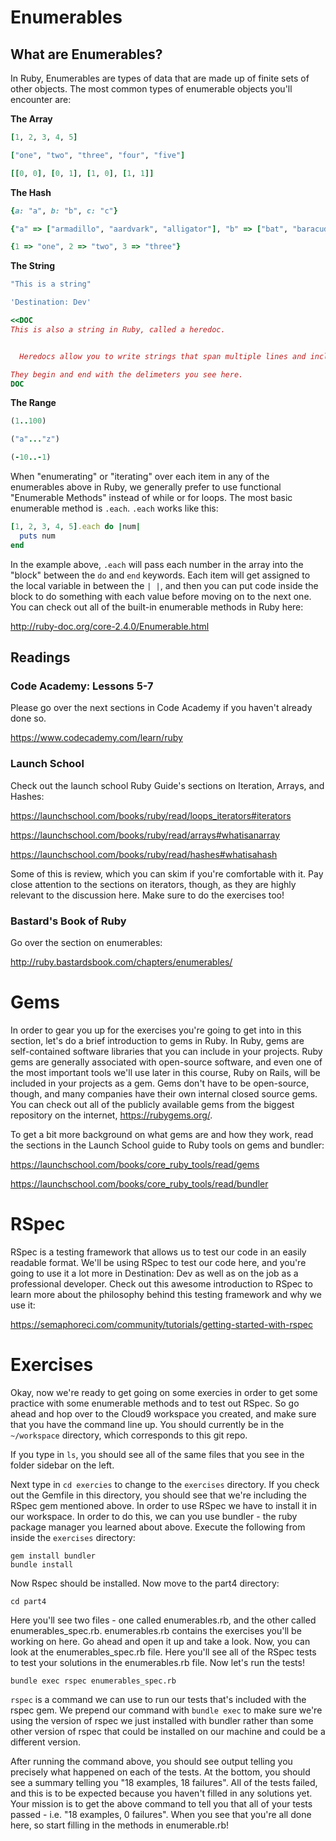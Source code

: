 # Enumerables

## What are Enumerables?

In Ruby, Enumerables are types of data that are made up of finite sets of other objects. The most common types of enumerable objects you'll encounter are:

**The Array**

```ruby
[1, 2, 3, 4, 5]

["one", "two", "three", "four", "five"]

[[0, 0], [0, 1], [1, 0], [1, 1]]
```

**The Hash**

```ruby
{a: "a", b: "b", c: "c"}

{"a" => ["armadillo", "aardvark", "alligator"], "b" => ["bat", "baracuda", "bonobo"]}

{1 => "one", 2 => "two", 3 => "three"}
```

**The String**

```ruby
"This is a string"

'Destination: Dev'

<<DOC
This is also a string in Ruby, called a heredoc.


  Heredocs allow you to write strings that span multiple lines and include space, tabs, and other formatting.

They begin and end with the delimeters you see here.
DOC

```

**The Range**

```ruby
(1..100)

("a"..."z")

(-10..-1)
```

When "enumerating" or "iterating" over each item in any of the enumerables above in Ruby, we generally prefer to use functional "Enumerable Methods" instead of while or for loops. The most basic enumerable method is `.each`. `.each` works like this:

```ruby
[1, 2, 3, 4, 5].each do |num|
  puts num
end

```
In the example above, `.each` will pass each number in the array into the "block" between the `do` and `end` keywords. Each item will get assigned to the local variable in between the `| |`, and then you can put code inside the block to do something with each value before moving on to the next one. You can check out all of the built-in enumerable methods in Ruby here:

<http://ruby-doc.org/core-2.4.0/Enumerable.html>

## Readings

### Code Academy: Lessons 5-7

Please go over the next sections in Code Academy if you haven't already done so.

<https://www.codecademy.com/learn/ruby>


### Launch School

Check out the launch school Ruby Guide's sections on Iteration, Arrays, and Hashes:

<https://launchschool.com/books/ruby/read/loops_iterators#iterators>

<https://launchschool.com/books/ruby/read/arrays#whatisanarray>

<https://launchschool.com/books/ruby/read/hashes#whatisahash>

Some of this is review, which you can skim if you're comfortable with it. Pay close attention to the sections on iterators, though, as they are highly relevant to the discussion here. Make sure to do the exercises too!

### Bastard's Book of Ruby

Go over the section on enumerables:

<http://ruby.bastardsbook.com/chapters/enumerables/>

# Gems

In order to gear you up for the exercises you're going to get into in this section, let's do a brief introduction to gems in Ruby. In Ruby, gems are self-contained software libraries that you can include in your projects. Ruby gems are generally associated with open-source software, and even one of the most important tools we'll use later in this course, Ruby on Rails, will be included in your projects as a gem. Gems don't have to be open-source, though, and many companies have their own internal closed source gems. You can check out all of the publicly available gems from the biggest repository on the internet, <https://rubygems.org/>.

To get a bit more background on what gems are and how they work, read the sections in the Launch School guide to Ruby tools on gems and bundler:

<https://launchschool.com/books/core_ruby_tools/read/gems>

<https://launchschool.com/books/core_ruby_tools/read/bundler>

# RSpec

RSpec is a testing framework that allows us to test our code in an easily readable format. We'll be using RSpec to test our code here, and you're going to use it a lot more in Destination: Dev as well as on the job as a professional developer. Check out this awesome introduction to RSpec to learn more about the philosophy behind this testing framework and why we use it:

<https://semaphoreci.com/community/tutorials/getting-started-with-rspec>

# Exercises

Okay, now we're ready to get going on some exercies in order to get some practice with some enumerable methods and to test out RSpec. So go ahead and hop over to the Cloud9 workspace you created, and make sure that you have the command line up. You should currently be in the `~/workspace` directory, which corresponds to this git repo.

If you type in `ls`, you should see all of the same files that you see in the folder sidebar on the left.

Next type in `cd exercies` to change to the `exercises` directory. If you check out the Gemfile in this directory, you should see that we're including the RSpec gem mentioned above. In order to use RSpec we have to install it in our workspace. In order to do this, we can you use bundler - the ruby package manager you learned about above. Execute the following from inside the `exercises` directory:

```
gem install bundler
bundle install
```

Now Rspec should be installed. Now move to the part4 directory:

```
cd part4
```

Here you'll see two files - one called enumerables.rb, and the other called enumerables_spec.rb. enumerables.rb contains the exercises you'll be working on here. Go ahead and open it up and take a look. Now, you can look at the enumerables_spec.rb file. Here you'll see all of the RSpec tests to test your solutions in the enumerables.rb file. Now let's run the tests!

```
bundle exec rspec enumerables_spec.rb
```

`rspec` is a command we can use to run our tests that's included with the rspec gem. We prepend our command with `bundle exec` to make sure we're using the version of rspec we just installed with bundler rather than some other version of rspec that could be installed on our machine and could be a different version.

After running the command above, you should see output telling you precisely what happened on each of the tests. At the bottom, you should see a summary telling you "18 examples, 18 failures". All of the tests failed, and this is to be expected because you haven't filled in any solutions yet. Your mission is to get the above command to tell you that all of your tests passed - i.e. "18 examples, 0 failures". When you see that you're all done here, so start filling in the methods in enumerable.rb!


